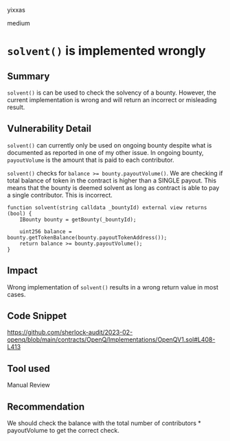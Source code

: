 yixxas

medium

# `solvent()` is implemented wrongly

## Summary
`solvent()` is can be used to check the solvency of a bounty. However, the current implementation is wrong and will return an incorrect or misleading result.

## Vulnerability Detail

`solvent()` can currently only be used on ongoing bounty despite what is documented as reported in one of my other issue. In ongoing bounty, `payoutVolume` is the amount that is paid to each contributor.

`solvent()` checks for `balance >= bounty.payoutVolume()`. We are checking if total balance of token in the contract is higher than a SINGLE payout. This means that the bounty is deemed solvent as long as contract is able to pay a single contributor. This is incorrect.

```solidity
function solvent(string calldata _bountyId) external view returns (bool) {
	IBounty bounty = getBounty(_bountyId);

	uint256 balance = bounty.getTokenBalance(bounty.payoutTokenAddress());
	return balance >= bounty.payoutVolume();
}
```

## Impact
Wrong implementation of `solvent()` results in a wrong return value in most cases.

## Code Snippet
https://github.com/sherlock-audit/2023-02-openq/blob/main/contracts/OpenQ/Implementations/OpenQV1.sol#L408-L413

## Tool used

Manual Review

## Recommendation
We should check the balance with the total number of contributors * payoutVolume to get the correct check.

